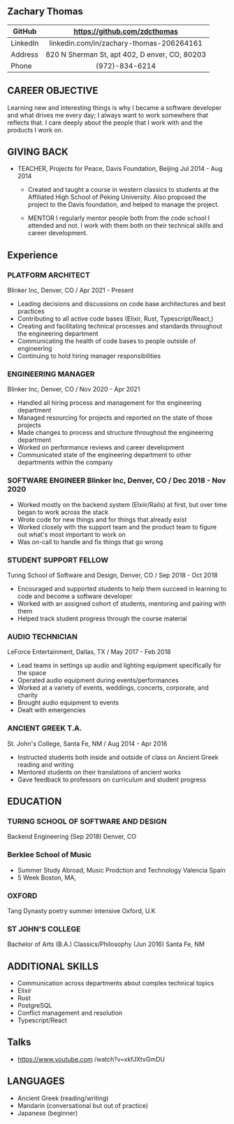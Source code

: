 Zachary Thomas
----------------

| GitHub   | https://github.com/zdcthomas                  |
| ---      | :---:                                         |
| LinkedIn | linkedin.com/in/zachary-thomas-206264161      |
| Address  | 820 N Sherman St, apt 402, D enver, CO, 80203 |
| Phone    | (972)-834-6214                                |

## CAREER OBJECTIVE
Learning new and interesting things is why I became a software developer and
what drives me every day; I always want to work somewhere that reflects that. I
care deeply about the people that I work with and the products I work on.

## GIVING BACK
* TEACHER,
  Projects for Peace, Davis Foundation, Beijing Jul 2014 - Aug 2014
  * Created and taught a course in western classics to students at the Affiliated High School of Peking University. Also proposed the project to the Davis foundation, and helped to manage the project.

  * MENTOR
  I regularly mentor people both from the code school I attended and not. I
  work with them both on their technical skills and career development.

## Experience
### PLATFORM ARCHITECT
  Blinker Inc, Denver, CO / Apr 2021 - Present
  * Leading decisions and discussions on code base architectures and best practices
  * Contributing to all active code bases (Elixir, Rust, Typescript/React,)
  * Creating and facilitating technical processes and standards throughout the
  engineering department
  * Communicating the health of code bases to people outside of engineering
  * Continuing to hold hiring manager responsibilities

### ENGINEERING MANAGER
  Blinker Inc, Denver, CO / Nov 2020 - Apr 2021
  * Handled all hiring process and management for the engineering department
  * Managed resourcing for projects and reported on the state of those projects
  * Made changes to process and structure throughout the engineering department
  * Worked on performance reviews and career development
  * Communicated state of the engineering department to other departments within
  the company

### SOFTWARE ENGINEER Blinker Inc, Denver, CO / Dec 2018 - Nov 2020
  * Worked mostly on the backend system (Elxiir/Rails) at first, but over time
  began to work across the stack
  * Wrote code for new things and for things that already exist
  * Worked closely with the support team and the product team to figure out
  what's most important to work on
  * Was on-call to handle and fix things that go wrong

### STUDENT SUPPORT FELLOW
  Turing School of Software and Design, Denver, CO / Sep 2018 - Oct 2018
  * Encouraged and supported students to help them succeed in learning to code and become a software developer
  * Worked with an assigned cohort of students, mentoring and pairing with them
  * Helped track student progress through the course material

### AUDIO TECHNICIAN
  LeForce Entertainment, Dallas, TX / May 2017 - Feb 2018
  * Lead teams in settings up audio and lighting equipment specifically for the space
  * Operated audio equipment during events/performances
  * Worked at a variety of events, weddings, concerts, corporate, and charity
  * Brought audio equipment to events
  * Dealt with emergencies

### ANCIENT GREEK T.A.
  St. John's College, Santa Fe, NM / Aug 2014 - Apr 2016
  * Instructed students both inside and outside of class on Ancient Greek reading and writing
  * Mentored students on their translations of ancient works
  * Gave feedback to professors on curriculum and student progress

## EDUCATION
### TURING SCHOOL OF SOFTWARE AND DESIGN
Backend Engineering (Sep 2018)
  Denver, CO

### Berklee School of Music
  * Summer Study Abroad, Music Prodction and Technology
  Valencia Spain
  * 5 Week
  Boston, MA,

### OXFORD
  Tang Dynasty poetry summer intensive
  Oxford, U.K

### ST JOHN'S COLLEGE
Bachelor of Arts (B.A.) Classics/Philosophy (Jun 2016)
  Santa Fe, NM

## ADDITIONAL SKILLS
  * Communication across departments about complex technical topics
  * Elixir
  * Rust
  * PostgreSQL
  * Conflict management and resolution
  * Typescript/React

## Talks
  * https://www.youtube.com /watch?v=xkfJXtvGmDU

## LANGUAGES
  * Ancient Greek (reading/writing)
  * Mandarin (conversational but out of practice)
* Japanese (beginner)

